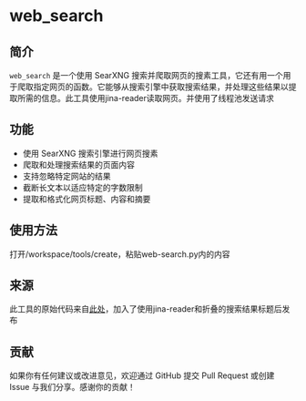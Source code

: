 # web_search

## 简介

`web_search` 是一个使用 SearXNG 搜索并爬取网页的搜素工具，它还有用一个用于爬取指定网页的函数。它能够从搜索引擎中获取搜索结果，并处理这些结果以提取所需的信息。此工具使用jina-reader读取网页。并使用了线程池发送请求

## 功能

- 使用 SearXNG 搜索引擎进行网页搜素
- 爬取和处理搜索结果的页面内容
- 支持忽略特定网站的结果
- 截断长文本以适应特定的字数限制
- 提取和格式化网页标题、内容和摘要

## 使用方法

打开/workspace/tools/create，粘贴web-search.py内的内容

## 来源

此工具的原始代码来自[此处](https://openwebui.com/t/constliakos/web_search)，加入了使用jina-reader和折叠的搜索结果标题后发布

## 贡献

如果你有任何建议或改进意见，欢迎通过 GitHub 提交 Pull Request 或创建 Issue 与我们分享。感谢你的贡献！
